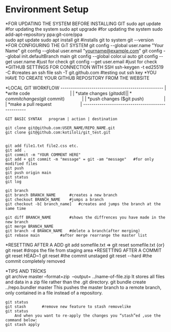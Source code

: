 # Environment Setup




*FOR UPDATING THE SYSTEM BEFORE INSTALLING GIT
	sudo apt update			#for updating the system
	sudo apt upgrade		#for updating the system
	sudo add-apt-repository ppa:git-core/ppa	
	sudo apt update
	sudo apt install git		#installs git to system
	git --version
*FOR CONFIGURING THE GıT SYSTEM
	git config --global user.name "Your Name"
	git config --global user.email "yourname@example.com"
	git config --global init.defaultBranch main
	git config --global color.ui auto
	git config --get user.name	#just for check
	git config --get user.email	#just for check
*GITHUB SETTINGS FOR CONNECTION WITH SSH 
	ssh-keygen -t ed25519 -C <youremail>	#creates an ssh file
	ssh -T git.github.com			#testing out ssh key
*YOU HAVE TO CREATE YOUR GITHUB REPOSITORY FROM THE WEBSITE

*LOCAL GIT WORKFLOW
	 --------------------------------------------------
	|	*write code                                |
	|	*state changes	($git add)                 |
	|	*commit changes	($git commit)              |
	|	*push changes	($git push)                |
	|	*make a pull request                       |
	 --------------------------------------------------

	GIT BASIC SYNTAX   program | action | destination

	git clone git@github.com:USER_NAME/REPO_NAME.git
	git clone git@github.com:kotiloli/git_test.git


	git add file1.txt file2.css etc.
	git add .
	git commit -m "YOUR COMMENT HERE"
	git add + git commit -m "message" = git -am "message"	#for only modified files
	git push
	git push origin main
	git status
	git log

	git branch
	git branch BRANCH_NAME		#creates a new branch
	git checkout BRANCH_NAME	#jumps a branch
	git checkout -b[ branch_name]	#creates and jumps the branch at the same time
	
	git diff BRANCH_NAME		#shows the diffrences you have made in the new branch
	git merge BRANCH_NAME
	git branch -d BRANCH_NAME	#delete a branch(after merging)
	git rebase main			#after merge rearrange the master list
*RESETTING AFTER A ADD
	git add somefile.txt	=>	git reset somefile.txt {or} git reset	#drops the file from staging area
*RESETTING AFTER A COMMIT
	git reset HEAD~1
	git reset <hashcode>		#the commit unstaged
	git reset --hard <hashcode>	#the commit completely removed


*TIPS AND TRİCKS	
	git archive master –format=zip  –output= ../name-of-file.zip
		It stores all files and data in a zip file rather than the .git directory.
	git bundle create ../repo.bundler master
		This pushes the master branch to a remote branch, only contained in a file instead of a repository.
	

	git status
	git stash		#remove new feature to stash removelike
	git status
		And when you want to re-apply the changes you “stash”ed ,use the command below:
	git stash apply